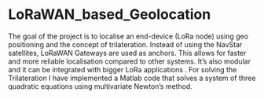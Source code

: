 # LoRaWAN_based_Geolocation
The goal of the project is to localise an end-device (LoRa node) using
geo positioning and the concept of trilateration.
Instead of using the NavStar satellites, LoRaWAN Gateways are used as
anchors. This allows for faster and more reliable localisation compared
to other systems. It’s also modular and it can be integrated with bigger
LoRa applications .
For solving the Trilateration I have implemented a Matlab code that
solves a system of three quadratic equations using multivariate
Newton’s method.
